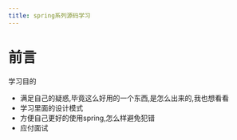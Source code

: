 ```yaml
---
title: spring系列源码学习
---
```


# 前言

学习目的

* 满足自己的疑惑,毕竟这么好用的一个东西,是怎么出来的,我也想看看
* 学习里面的设计模式
* 方便自己更好的使用spring,怎么样避免犯错
* 应付面试